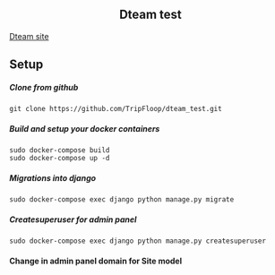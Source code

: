<h2 align="center">
	Dteam test
</h2>

[Dteam site](https://dteam.dev/)


## Setup

##### Clone from github

```shell script
git clone https://github.com/TripFloop/dteam_test.git
```

##### Build and setup your docker containers

```shell script
sudo docker-compose build
sudo docker-compose up -d
```

##### Migrations into django

```shell script
sudo docker-compose exec django python manage.py migrate
```

##### Createsuperuser for admin panel

```shell script
sudo docker-compose exec django python manage.py createsuperuser
```

#### Change in admin panel domain for Site model